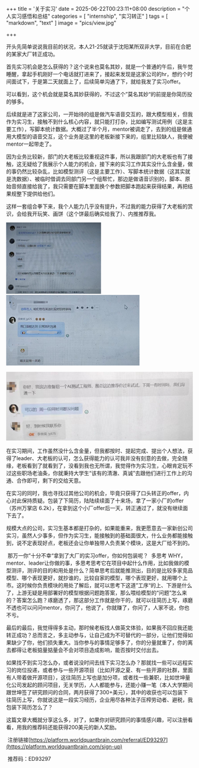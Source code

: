+++
title = '关于实习'
date = 2025-06-22T00:23:11+08:00
description = "个人实习感悟和总结"
categories = [
    "internship",
    "实习转正"
]
tags = [
    "markdown",
    "text"
]
image = "pics/view.jpg"

+++

  开头先简单说说我目前的状况，本人21-25就读于沈阳某所双非大学，目前在合肥的某家大厂转正成功。

  首先实习机会是怎么获得的？这个说来也莫名其妙，就是一个普通的午后，我午觉睡醒，拿起手机刚好一个电话就打进来了，接起来发现是这家公司的hr，想约个时间面试下，于是第二天就面上了，后续简单沟通了下，就给我发了实习offer。

  可以看到，这个机会就是莫名其妙获得的，不过这个”莫名其妙“的前提是你简历投的够多。

  后续就是进了这家公司，一开始待的组是做汽车语音交互的，跟大模型相关，但我作为实习生，接触不到什么核心内容，就只能打打杂，比如编写测试用例（这是主要工作），写脚本统计数据。大概过了半个月，mentor被调走了，去到的组是做通用大模型的语音交互，这个业务是这里的老板新接下来的，组里比较缺人，我便被mentor一起带走了。

​	因为业务比较新，部门的大老板比较重视这件事，所以我跟部门的大老板也有了接触，这无疑给了我展示个人能力的机会，接下来的实习工作其实没什么含金量，做的事仍然比较杂乱，比如模型测评（这是主要工作）、写脚本统计数据（这其实就是洗数据）、被临时借调去同部门另一个组帮忙，那边是做语音识别的，脚本、原始音频直接给我了，我只需要在脚本里面换个参数把脚本跑起来获得结果，再把结果规整下提供给他们。

​	这样一套组合拳下来，我个人能力几乎没有提升，不过我的能力获得了大老板的赏识，会给我开玩笑、画饼（这个饼最后确实给我了）、内推推荐我。

​	<img src="pics/1.png" alt="pic" style="zoom: 25%;" /><img src="pics/2.png" alt="pic" style="zoom: 50%;" />

<img src="pics/3.png" alt="pic" style="zoom: 70%;" />



​	在实习期间，工作虽然没什么含金量，但我都按时、提起完成、提出个人想法，获得了leader、大老板的认可，怎么获得能力的认可我并没有刻意的去做，完全随缘，老板看到了就看到了，没看到我也无所谓，我觉得作为实习生，心眼肯定玩不过这些职场老油条，你就秉持大学生“该有的清澈、真诚”去跟他们进行工作上的沟通、合作即可，剩下的交给天意。

​	在实习的同时，我也寻找过其他公司的机会，毕竟只获得了口头转正的offer，内心对此保持质疑。包装了下简历，陆陆续续面了十来场，拿了一家小厂的offer（苏州万掌店 6.2k），在拿到这个小厂offer后一天，转正通过了，就没有继续面下去了。

​	规模大点的公司，实习生基本都是打杂的，如果能重来，我更愿意去一家新创公司实习，虽然人少事多，但作为实习生，能接触到的基础面很大，什么业务都能接触到，说不定表现好点，老板还会让你单独带人负责某个模块，这是大厂给不到的。

​	那万一你”十分不幸“拿到了大厂的实习offer，你如何包装呢？
​	多思考 WHY，mentor、leader让你做的事，多思考思考它在项目中起什么作用，比如我做的模型测评，测评的目的和用处是什么？简单思考后就能推测出，目的是比较多家竞品模型、哪个表现更好，就抄谁的，比较自家的模型，哪个表现更好，就用哪个上市。这时候你负责模块的用处了解后，就可以思考下这道”工序“的上、下游是什么了，上游无疑是用部署好的模型根据问题跑答案，那么喂给模型的“问题”怎么来的？答案怎么跑？琢磨透了，那这部分工作就是你干的，就可以往简历上写，琢磨不透也可以问问mentor，你问了，他说了，你就赚了，你问了，人家不说，你也不亏。

​	最后的最后，我觉得得多主动，那时候老板找人做英文体验，如果我不回应我还能转正成功？总而言之，多主动参与，让自己成为不可替代的一部分，让他们觉得如果缺少了你，他们损失重大。当你参与的事情足够多了，你的分量就重了，你的离去都得让老板掂量掂量会不会对项目造成影响，能否按时交付出去。

​	如果找不到实习怎么办，或者说没时间去线下实习怎么办？那就找一些可以远程实习的岗位投递，或者参与一些开源项目（比如开源之夏、有一些开源的社群，里面有人带着做开源项目），这往简历上写也是加分项，或者找一些兼职，比如世坤量化公司发起的顾问项目，无关学历，人人都能参与，还能小赚一笔（本人大学期间跟世坤签了研究顾问的合同，两月获得了300+美元），其中的收获也可以包装下往简历上写，你就说这是一段实习经历，企业用尽各种法子压榨劳动者、避税，我包装下简历怎么了？

​	这篇文章大概就分享这么多，对了，如果你对研究顾问的事情感兴趣，可以注册看看，用我的推荐码还能获得200美元的新人奖励。

​	注册链接[https://platform.worldquantbrain.com/referral/ED93297](https://platform.worldquantbrain.com/sign-up)

​	推荐码：ED93297
